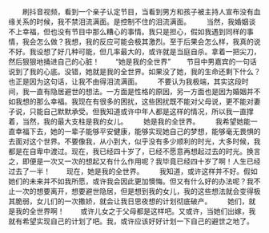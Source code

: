 　　刷抖音视频，看到一个亲子认定节目，当看到男方和孩子被主持人宣布没有血缘关系的时候，我不禁泪流满面。是控制不住的泪流满面。
　　当然，我婚姻谈不上幸福，但也没有节目中那么糟心的事情。我只是担心，假如我遇到同样的事情，我会怎么做？我想，我的反应可能会极其激烈。至于后果会怎么样，我真的说不好。我设想了好几种可能，但几率最大的，或许就是当庭自杀。拿着一把尖刀，然后狠狠地捅进自己的心脏！
　　“她是我的全世界”
　　节目中男嘉宾的一句话说到了我的心底。没错，她就是我的全世界。如果没了她，我的生命还剩下什么？也正是因为这句话，让我不由得泪流满面。
　　不要认为我极端，其实这段时间，我一直有隐居避世的想法。一方面是性格的原因，另一方面也是因为婚姻并不如我想的那么幸福。我现在有很多的困扰，这些困扰既不能对父母说，更不能对妻子说，只能自己默默承受。但我知道或许中年人都是这样的情况，所以我一直撑着，当然，我的最大支柱是我的女儿。
　　她是我的全世界。
　　我希望她能一直幸福下去，她的一辈子能够平安健康，能够实现她自己的梦想，能够毫无畏惧的去面对这个世界。不要像我，从小到大，似乎没有多少顺利的时光，大多时候，我都是在自卑中渡过。现在，我已经四十岁了，已经不愿意再想起过去的时光。换言之，即便是一次又一次的想起又有什么作用呢？我毕竟已经四十岁了啊！人生已经过去了一半！
　　现在，她是我的全世界。
　　我知道，或许这样并不好。假如她们的未来并不如我所愿，或许我会因此更加懊悔。但又有什么好的办法呢？我不止一次的想要离开，想要避世隐居，但是想到我的女儿，我的这些想法就会变得极其脆弱，女儿们的一次撒娇，就会让我日思夜想的计划彻底破产。
　　她们，就是我的全世界啊！
　　或许儿女之于父母都是这样吧。又或许，当她们出嫁，我就有希望实现自己的计划了吧。我，或许应该好好计划一下自己的避世之地了。